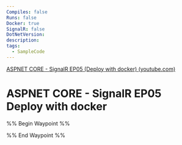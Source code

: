 ```yaml
---
Compiles: false
Runs: false
Docker: true
SignalR: false
DotNetVersion: 
description: 
tags:
  - SampleCode
---
```

[ASPNET CORE - SignalR EP05 (Deploy with docker) (youtube.com)](https://www.youtube.com/watch?v=5L5Aplgjlvc)


# ASPNET CORE - SignalR EP05 Deploy with docker

%% Begin Waypoint %%


%% End Waypoint %%
 